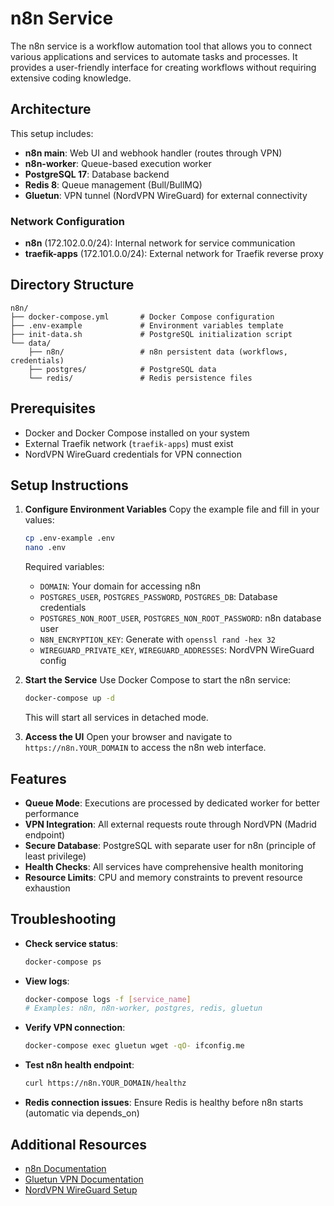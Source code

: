# n8n Service

The n8n service is a workflow automation tool that allows you to connect various applications and services to automate tasks and processes. It provides a user-friendly interface for creating workflows without requiring extensive coding knowledge.

## Architecture

This setup includes:

- **n8n main**: Web UI and webhook handler (routes through VPN)
- **n8n-worker**: Queue-based execution worker
- **PostgreSQL 17**: Database backend
- **Redis 8**: Queue management (Bull/BullMQ)
- **Gluetun**: VPN tunnel (NordVPN WireGuard) for external connectivity

### Network Configuration

- **n8n** (172.102.0.0/24): Internal network for service communication
- **traefik-apps** (172.101.0.0/24): External network for Traefik reverse proxy

## Directory Structure

```
n8n/
├── docker-compose.yml       # Docker Compose configuration
├── .env-example             # Environment variables template
├── init-data.sh             # PostgreSQL initialization script
└── data/
    ├── n8n/                 # n8n persistent data (workflows, credentials)
    ├── postgres/            # PostgreSQL data
    └── redis/               # Redis persistence files
```

## Prerequisites

- Docker and Docker Compose installed on your system
- External Traefik network (`traefik-apps`) must exist
- NordVPN WireGuard credentials for VPN connection

## Setup Instructions

1. **Configure Environment Variables**
   Copy the example file and fill in your values:

   ```bash
   cp .env-example .env
   nano .env
   ```

   Required variables:

   - `DOMAIN`: Your domain for accessing n8n
   - `POSTGRES_USER`, `POSTGRES_PASSWORD`, `POSTGRES_DB`: Database credentials
   - `POSTGRES_NON_ROOT_USER`, `POSTGRES_NON_ROOT_PASSWORD`: n8n database user
   - `N8N_ENCRYPTION_KEY`: Generate with `openssl rand -hex 32`
   - `WIREGUARD_PRIVATE_KEY`, `WIREGUARD_ADDRESSES`: NordVPN WireGuard config

2. **Start the Service**
   Use Docker Compose to start the n8n service:

   ```bash
   docker-compose up -d
   ```

   This will start all services in detached mode.

3. **Access the UI**
   Open your browser and navigate to `https://n8n.YOUR_DOMAIN` to access the n8n web interface.

## Features

- **Queue Mode**: Executions are processed by dedicated worker for better performance
- **VPN Integration**: All external requests route through NordVPN (Madrid endpoint)
- **Secure Database**: PostgreSQL with separate user for n8n (principle of least privilege)
- **Health Checks**: All services have comprehensive health monitoring
- **Resource Limits**: CPU and memory constraints to prevent resource exhaustion

## Troubleshooting

- **Check service status**:

  ```bash
  docker-compose ps
  ```

- **View logs**:

  ```bash
  docker-compose logs -f [service_name]
  # Examples: n8n, n8n-worker, postgres, redis, gluetun
  ```

- **Verify VPN connection**:

  ```bash
  docker-compose exec gluetun wget -qO- ifconfig.me
  ```

- **Test n8n health endpoint**:

  ```bash
  curl https://n8n.YOUR_DOMAIN/healthz
  ```

- **Redis connection issues**: Ensure Redis is healthy before n8n starts (automatic via depends_on)

## Additional Resources

- [n8n Documentation](https://docs.n8n.io/)
- [Gluetun VPN Documentation](https://github.com/qdm12/gluetun)
- [NordVPN WireGuard Setup](https://support.nordvpn.com/hc/en-us/articles/20195967385745-NordVPN-WireGuard-manual-setup-for-Linux)
